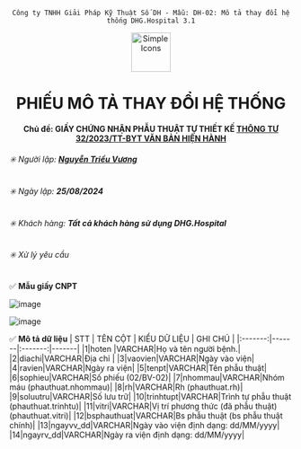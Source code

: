 <div align="center">

`Công ty TNHH Giải Pháp Kỹ Thuật Số DH - Mẫu: DH-02: Mô tả thay đổi hệ thống DHG.Hospital 3.1`

</div>

<div align="center">
  <img src="https://raw.githubusercontent.com/dh-hos/dhg.hospitalprinter/main/Deploy_Tools/Logo.ico" alt="Simple Icons" width=70>
  <h1>PHIẾU MÔ TẢ THAY ĐỔI HỆ THỐNG</h1>  
</div>
<div align="center">

#### Chủ đề: GIẤY CHỨNG NHẬN PHẪU THUẬT TỰ THIẾT KẾ [THÔNG TƯ 32/2023/TT-BYT VĂN BẢN HIỆN HÀNH](https://gofile.me/78TQg/1OBGlzHz8)

</div>

###### :eight_spoked_asterisk: Người lập: [**Nguyễn Triều Vương**](https://github.com/vuongdh)

###### :eight_spoked_asterisk: Ngày lập: **25/08/2024**

###### :eight_spoked_asterisk: Khách hàng: **Tất cả khách hàng sử dụng DHG.Hospital**

###### :eight_spoked_asterisk: Xử lý yêu cầu

:white_check_mark: **Mẫu giấy CNPT**

![image](https://github.com/user-attachments/assets/4e349cba-50aa-44e5-9f1f-c531953aae6f)

![image](https://github.com/user-attachments/assets/c3f1cd14-e891-47b4-838b-9fb0ca35734b)

:white_check_mark: **Mô tả dữ liệu**
| STT | TÊN CỘT | KIỂU DỮ LIỆU | GHI CHÚ |
|:-------:|-------|:-------:|-------|
|1|hoten |VARCHAR|Họ và tên người bệnh.|
|2|diachi|VARCHAR|Địa chỉ |
|3|vaovien|VARCHAR|Ngày vào viện|
|4|ravien|VARCHAR|Ngày ra viện|
|5|tenpt|VARCHAR|Tên phẫu thuật|
|6|sophieu|VARCHAR|Số phiếu (02/BV-02)|
|7|nhommau|VARCHAR|Nhóm máu (phauthuat.nhommau)|
|8|rh|VARCHAR|Rh (phauthuat.rh)|
|9|soluutru|VARCHAR|Số lưu trữ|
|10|trinhtupt|VARCHAR|Trình tự phẫu thuật (phauthuat.trinhtu)|
|11|vitri|VARCHAR|Vị trí phương thức (đã phẫu thuật) (phauthuat.vitri)|
|12|bsphauthuat|VARCHAR|Bs phẫu thuật (bs phẫu thuật chính)|
|13|ngayvv_dd|VARCHAR|Ngày vào viện định dạng: dd/MM/yyyy|
|14|ngayrv_dd|VARCHAR|Ngày ra viện định dạng: dd/MM/yyyy|

